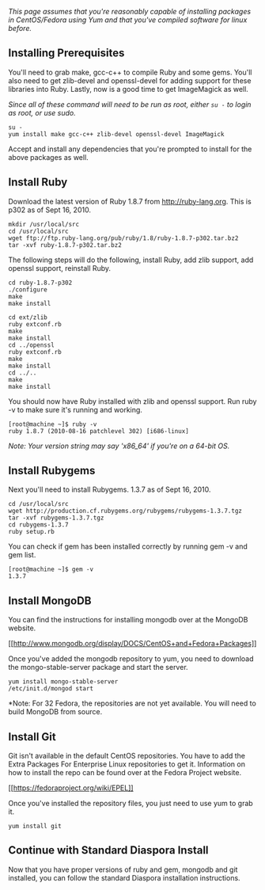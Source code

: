 *This page assumes that you're reasonably capable of installing packages in CentOS/Fedora using Yum and that you've compiled software for linux before.*

## Installing Prerequisites

You'll need to grab make, gcc-c++ to compile Ruby and some gems.  You'll also need to get zlib-devel and openssl-devel for adding support for these libraries into Ruby.  Lastly, now is a good time to get ImageMagick as well.

*Since all of these command will need to be run as root, either `su -` to login as root, or use sudo.*

    su -
    yum install make gcc-c++ zlib-devel openssl-devel ImageMagick

Accept and install any dependencies that you're prompted to install for the above packages as well.

## Install Ruby

Download the latest version of Ruby 1.8.7 from http://ruby-lang.org.  This is p302 as of Sept 16, 2010.

    mkdir /usr/local/src
    cd /usr/local/src
    wget ftp://ftp.ruby-lang.org/pub/ruby/1.8/ruby-1.8.7-p302.tar.bz2
    tar -xvf ruby-1.8.7-p302.tar.bz2

The following steps will do the following, install Ruby, add zlib support, add openssl support, reinstall Ruby.

    cd ruby-1.8.7-p302
    ./configure
    make
    make install

    cd ext/zlib
    ruby extconf.rb
    make
    make install
    cd ../openssl
    ruby extconf.rb
    make
    make install
    cd ../..
    make
    make install

You should now have Ruby installed with zlib and openssl support.  Run ruby -v to make sure it's running and working.

    [root@machine ~]$ ruby -v
    ruby 1.8.7 (2010-08-16 patchlevel 302) [i686-linux]

*Note: Your version string may say 'x86_64' if you're on a 64-bit OS.*

## Install Rubygems

Next you'll need to install Rubygems.  1.3.7 as of Sept 16, 2010.

    cd /usr/local/src
    wget http://production.cf.rubygems.org/rubygems/rubygems-1.3.7.tgz
    tar -xvf rubygems-1.3.7.tgz
    cd rubygems-1.3.7
    ruby setup.rb

You can check if gem has been installed correctly by running gem -v and gem list.

    [root@machine ~]$ gem -v
    1.3.7

## Install MongoDB

You can find the instructions for installing mongodb over at the MongoDB website.

[[http://www.mongodb.org/display/DOCS/CentOS+and+Fedora+Packages]]

Once you've added the mongodb repository to yum, you need to download the mongo-stable-server package and start the server.

    yum install mongo-stable-server
    /etc/init.d/mongod start

*Note: For 32 Fedora, the repositories are not yet available. You will need to build MongoDB from source.

## Install Git

Git isn't available in the default CentOS repositories.  You have to add the Extra Packages For Enterprise Linux repositories to get it.  Information on how to install the repo can be found over at the Fedora Project website.

[[https://fedoraproject.org/wiki/EPEL]]

Once you've installed the repository files, you just need to use yum to grab it.

    yum install git

## Continue with Standard Diaspora Install

Now that you have proper versions of ruby and gem, mongodb and git installed, you can follow the standard Diaspora installation instructions.